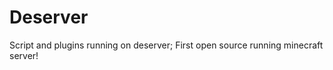 Deserver
========

Script and plugins running on deserver; First open source running minecraft server!

